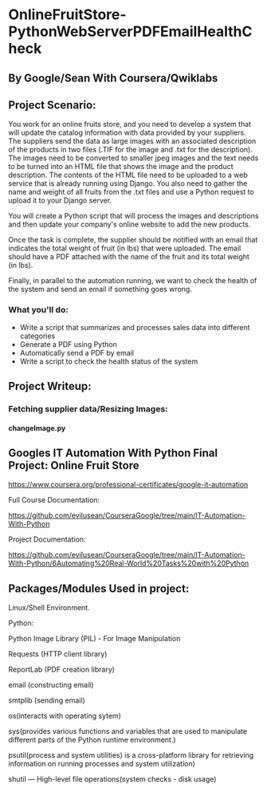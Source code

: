 # OnlineFruitStore-PythonWebServerPDFEmailHealthCheck

## By Google/Sean With Coursera/Qwiklabs 

## Project Scenario:
You work for an online fruits store, and you need to develop a system that will update the catalog information with data provided by your suppliers. The suppliers send the data as large images with an associated description of the products in two files (.TIF for the image and .txt for the description). The images need to be converted to smaller jpeg images and the text needs to be turned into an HTML file that shows the image and the product description. The contents of the HTML file need to be uploaded to a web service that is already running using Django. You also need to gather the name and weight of all fruits from the .txt files and use a Python request to upload it to your Django server.

You will create a Python script that will process the images and descriptions and then update your company's online website to add the new products.

Once the task is complete, the supplier should be notified with an email that indicates the total weight of fruit (in lbs) that were uploaded. The email should have a PDF attached with the name of the fruit and its total weight (in lbs).

Finally, in parallel to the automation running, we want to check the health of the system and send an email if something goes wrong.

### What you'll do:
* Write a script that summarizes and processes sales data into different categories
* Generate a PDF using Python
* Automatically send a PDF by email
* Write a script to check the health status of the system


## Project Writeup:

### Fetching supplier data/Resizing Images:

#### changeImage.py



## Googles IT Automation With Python Final Project: Online Fruit Store

https://www.coursera.org/professional-certificates/google-it-automation

Full Course Documentation: 

https://github.com/evilusean/CourseraGoogle/tree/main/IT-Automation-With-Python

Project Documentation:

https://github.com/evilusean/CourseraGoogle/tree/main/IT-Automation-With-Python/6Automating%20Real-World%20Tasks%20with%20Python

## Packages/Modules Used in project:

Linux/Shell Environment.

Python:

Python Image Library (PIL) - For Image Manipulation

Requests (HTTP client library) 

ReportLab (PDF creation library)

email (constructing email)

smtplib (sending email)

os(interacts with operating sytem)

sys(provides various functions and variables that are used to manipulate different parts of the Python runtime environment.)

psutil(process and system utilities) is a cross-platform library for retrieving information on running processes and system utilization)

shutil — High-level file operations(system checks - disk usage)
